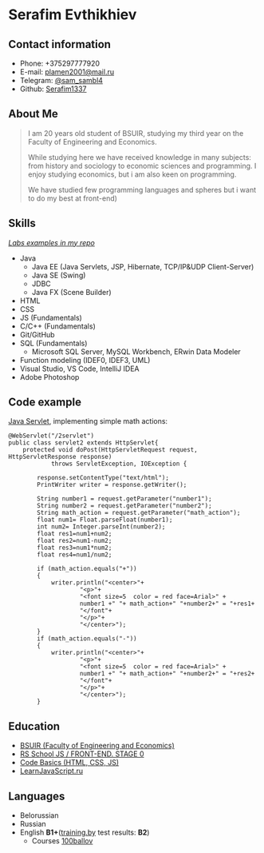 # Serafim Evthikhiev

## Contact information

* Phone: +375297777920
* E-mail: plamen2001@mail.ru
* Telegram: [@sam_sambl4](https://t.me/sam_sambl4)
* Github: [Serafim1337](https://github.com/Serafim1337)

 
## About Me

>I am 20 years old student of BSUIR, studying my third year on the Faculty of Engineering and Economics.
>
>While studying here we have received knowledge in many subjects: from history and sociology to economic sciences and programming. I enjoy studying economics, but i am also keen on programming.
>
>We have studied few programming languages and spheres but i want to do my best at front-end)

## Skills

[*Labs examples in my repo*](https://github.com/Serafim1337/repo/tree/labs)
* Java
    * Java EE (Java Servlets, JSP, Hibernate, TCP/IP&UDP Client-Server) 
    * Java SE (Swing)
    * JDBC 
    * Java FX (Scene Builder)
* HTML
* CSS
* JS (Fundamentals)
* C/C++ (Fundamentals)
* Git/GitHub
* SQL (Fundamentals)
    * Microsoft SQL Server, MySQL Workbench, ERwin Data Modeler
*  Function modeling (IDEF0, IDEF3, UML)
* Visual Studio, VS Code, IntelliJ IDEA
* Adobe Photoshop

## Code example

[Java Servlet](https://github.com/Serafim1337/repo/tree/labs/JavaSE%20Servlet%20lab), implementing simple math actions:
```
@WebServlet("/2servlet")
public class servlet2 extends HttpServlet{
    protected void doPost(HttpServletRequest request, HttpServletResponse response)
            throws ServletException, IOException {

        response.setContentType("text/html");
        PrintWriter writer = response.getWriter();

        String number1 = request.getParameter("number1");
        String number2 = request.getParameter("number2");
        String math_action = request.getParameter("math_action");
        float num1= Float.parseFloat(number1);
        int num2= Integer.parseInt(number2);
        float res1=num1+num2;
        float res2=num1-num2;
        float res3=num1*num2;
        float res4=num1/num2;

        if (math_action.equals("+"))
        {
            writer.println("<center>"+
                    "<p>"+
                    "<font size=5  color = red face=Arial>" +
                    number1 +" "+ math_action+" "+number2+" = "+res1+
                    "</font"+
                    "</p>"+
                    "</center>");
        }
        if (math_action.equals("-"))
        {
            writer.println("<center>"+
                    "<p>"+
                    "<font size=5  color = red face=Arial>" +
                    number1 +" "+ math_action+" "+number2+" = "+res2+
                    "</font"+
                    "</p>"+
                    "</center>");
        }
```

## Education 

* [BSUIR (Faculty of Engineering and Economics)](https://www.bsuir.by/ru/ief)
* [RS School JS / FRONT-END. STAGE 0](https://rs.school/)
* [Code Basics (HTML, CSS, JS)](https://ru.code-basics.com/)
* [LearnJavaScript.ru](https://learn.javascript.ru/)

 ## Languages

 * Belorussian 
 * Russian
 * English **B1+**([training.by](https://training.by/#!/Home?lang=ru&City=37,38,39,40,41,42,50) test results: **B2**)
     * Courses [100ballov](https://www.100ballov.by/)